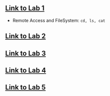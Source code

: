 
## [Link to Lab 1](https://rxwy.github.io/cse15l-lab-reports/labreport1/lab1.html)
* Remote Access and FileSystem: `cd, ls, cat`
  
## [Link to Lab 2](https://rxwy.github.io/cse15l-lab-reports/labreport2/lab2.html)

## [Link to Lab 3](https://rxwy.github.io/cse15l-lab-reports/labreport3/main.html)
## [Link to Lab 4](https://rxwy.github.io/cse15l-lab-reports/labreport4/lab4.html)
## [Link to Lab 5](https://rxwy.github.io/cse15l-lab-reports/labreport5/lab5.html)
